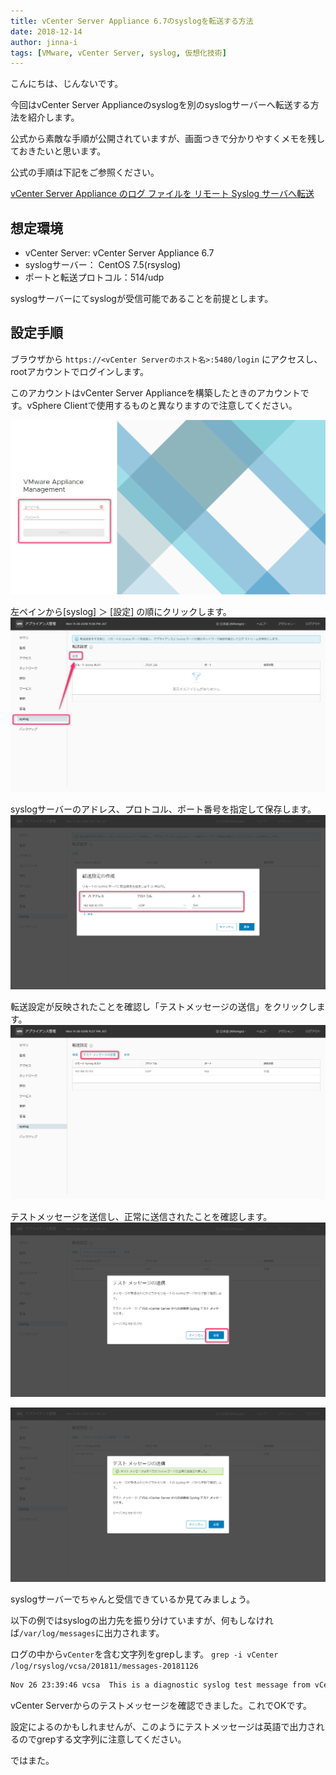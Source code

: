 ```yaml
---
title: vCenter Server Appliance 6.7のsyslogを転送する方法
date: 2018-12-14
author: jinna-i
tags: [VMware, vCenter Server, syslog, 仮想化技術]
---
```


こんにちは、じんないです。

今回はvCenter Server Applianceのsyslogを別のsyslogサーバーへ転送する方法を紹介します。

公式から素敵な手順が公開されていますが、画面つきで分かりやすくメモを残しておきたいと思います。

公式の手順は下記をご参照ください。

[vCenter Server Appliance のログ ファイルを リモート Syslog サーバへ転送](https://docs.vmware.com/jp/VMware-vSphere/6.7/com.vmware.vsphere.vcsa.doc/GUID-9633A961-A5C3-4658-B099-B81E0512DC21.html)


## 想定環境
- vCenter Server: vCenter Server Appliance 6.7
- syslogサーバー： CentOS 7.5(rsyslog)
- ポートと転送プロトコル：514/udp 

syslogサーバーにてsyslogが受信可能であることを前提とします。

## 設定手順

ブラウザから `https://<vCenter Serverのホスト名>:5480/login` にアクセスし、rootアカウントでログインします。

このアカウントはvCenter Server Applianceを構築したときのアカウントです。vSphere Clientで使用するものと異なりますので注意してください。

![](images/how-to-transfer-syslog-of-vcenter-server-appliance67-1.png)

左ペインから[syslog] ＞ [設定] の順にクリックします。
![](images/how-to-transfer-syslog-of-vcenter-server-appliance67-2.png)

syslogサーバーのアドレス、プロトコル、ポート番号を指定して保存します。
![](images/how-to-transfer-syslog-of-vcenter-server-appliance67-3.png)

転送設定が反映されたことを確認し「テストメッセージの送信」をクリックします。
![](images/how-to-transfer-syslog-of-vcenter-server-appliance67-4.png)

テストメッセージを送信し、正常に送信されたことを確認します。
![](images/how-to-transfer-syslog-of-vcenter-server-appliance67-5.png)

![](images/how-to-transfer-syslog-of-vcenter-server-appliance67-6.png)

syslogサーバーでちゃんと受信できているか見てみましょう。

以下の例ではsyslogの出力先を振り分けていますが、何もしなければ`/var/log/messages`に出力されます。

ログの中から`vCenter`を含む文字列をgrepします。
`grep -i vCenter /log/rsyslog/vcsa/201811/messages-20181126`

``` bash
Nov 26 23:39:46 vcsa  This is a diagnostic syslog test message from vCenter Server.
```

vCenter Serverからのテストメッセージを確認できました。これでOKです。

設定によるのかもしれませんが、このようにテストメッセージは英語で出力されるのでgrepする文字列に注意してください。

ではまた。